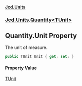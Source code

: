 #### [Jcd.Units](index.md 'index')

### [Jcd.Units](Jcd.Units.md 'Jcd.Units').[Quantity&lt;TUnit&gt;](Quantity_TUnit_.md 'Jcd.Units.Quantity<TUnit>')

## Quantity<TUnit>.Unit Property

The unit of measure.

```csharp
public TUnit Unit { get; set; }
```

#### Property Value

[TUnit](Quantity_TUnit_.md#Jcd.Units.Quantity_TUnit_.TUnit 'Jcd.Units.Quantity<TUnit>.TUnit')